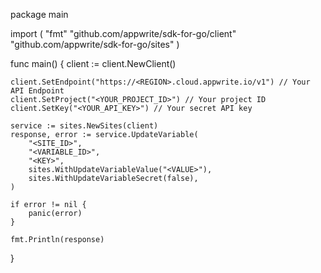 package main

import (
    "fmt"
    "github.com/appwrite/sdk-for-go/client"
    "github.com/appwrite/sdk-for-go/sites"
)

func main() {
    client := client.NewClient()

    client.SetEndpoint("https://<REGION>.cloud.appwrite.io/v1") // Your API Endpoint
    client.SetProject("<YOUR_PROJECT_ID>") // Your project ID
    client.SetKey("<YOUR_API_KEY>") // Your secret API key

    service := sites.NewSites(client)
    response, error := service.UpdateVariable(
        "<SITE_ID>",
        "<VARIABLE_ID>",
        "<KEY>",
        sites.WithUpdateVariableValue("<VALUE>"),
        sites.WithUpdateVariableSecret(false),
    )

    if error != nil {
        panic(error)
    }

    fmt.Println(response)
}

